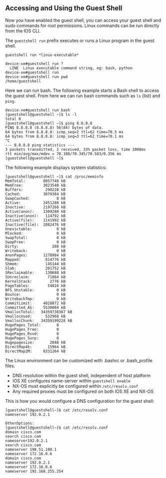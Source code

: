 ## Accessing and Using the Guest Shell

Now you have enabled the guest shell, you can access your guest shell and sudo commands for root permissions. Linux commands can be run directly from the IOS CLI.

The `guestshell run` prefix executes or runs a Linux program in the guest shell.

```
guestshell run *linux-executable*
```

```
device-xe#guestshell run ?
  LINE  Linux executable command string, eg: bash, python
device-xe#guestshell run
device-xe#guestshell run pwd
/home/guestshell
```

Here we can run bash. The following example starts a Bash shell to access the guest shell. From here we can run bash commands such as `ls` (list) and `ping`.

```
device-xe#guestshell run bash
[guestshell@guestshell ~]$ ls -l
total 0
[guestshell@guestshell ~]$ ping 8.8.8.8
PING 8.8.8.8 (8.8.8.8) 56(84) bytes of data.
64 bytes from 8.8.8.8: icmp_seq=2 ttl=62 time=70.5 ms
64 bytes from 8.8.8.8: icmp_seq=3 ttl=62 time=70.1 ms
^C
--- 8.8.8.8 ping statistics ---
3 packets transmitted, 2 received, 33% packet loss, time 2008ms
rtt min/avg/max/mdev = 70.108/70.345/70.583/0.356 ms
[guestshell@guestshell ~]$
```

The following example displays system statistics:

```
[guestshell@guestshell ~]$ cat /proc/meminfo
MemTotal:        8057748 kB
MemFree:         3023540 kB
Buffers:          290228 kB
Cached:          3079384 kB
SwapCached:            0 kB
Active:          2451280 kB
Inactive:        2197268 kB
Active(anon):    1309288 kB
Inactive(anon):   114792 kB
Active(file):    1141992 kB
Inactive(file):  2082476 kB
Unevictable:           0 kB
Mlocked:               0 kB
SwapTotal:             0 kB
SwapFree:              0 kB
Dirty:               288 kB
Writeback:             0 kB
AnonPages:       1278984 kB
Mapped:           814776 kB
Shmem:            145144 kB
Slab:             201752 kB
SReclaimable:     130688 kB
SUnreclaim:        71064 kB
KernelStack:        2776 kB
PageTables:        54816 kB
NFS_Unstable:          0 kB
Bounce:                0 kB
WritebackTmp:          0 kB
CommitLimit:     4028872 kB
Committed_AS:    5530084 kB
VmallocTotal:   34359738367 kB
VmallocUsed:      532968 kB
VmallocChunk:   34359199228 kB
HugePages_Total:       0
HugePages_Free:        0
HugePages_Rsvd:        0
HugePages_Surp:        0
Hugepagesize:       2048 kB
DirectMap4k:       15964 kB
DirectMap2M:     8331264 kB
```

The Linux environment can be customized with .bashrc or .bash_profile files.

- DNS resolution within the guest shell, independent of host platform
- IOS XE configures name-server within `guestshell enable`
- NX-OS must explicitly be configured within `/etc/resolv.conf`
- Any required proxies must be configured on both IOS XE and NX-OS

This is how you would configure a DNS configuration for the guest shell:

```
[guestshell@guestshell~]$ cat /etc/resolv.conf
nameserver 192.0.2.1

OtherOptions:
[guestshell@guestshell~]$ cat /etc/resolv.conf
domain cisco.com
search cisco.com
nameserver192.0.2.1
search cisco.com
nameserver 198.51.100.1
nameserver 172.16.0.6
domain cisco.com
nameserver 192.0.2.1
nameserver 172.16.0.6
nameserver 192.168.255.254
```

